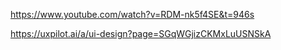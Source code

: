 https://www.youtube.com/watch?v=RDM-nk5f4SE&t=946s

https://uxpilot.ai/a/ui-design?page=SGqWGjizCKMxLuUSNSkA